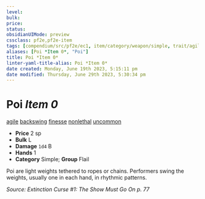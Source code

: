 ```yaml
---
level:
bulk:
price:
status:
obsidianUIMode: preview
cssclass: pf2e,pf2e-item
tags: [compendium/src/pf2e/ec1, item/category/weapon/simple, trait/agile, trait/backswing, trait/finesse, trait/nonlethal, trait/uncommon]
aliases: [Poi *Item 0*, "Poi"]
title: Poi *Item 0*
linter-yaml-title-alias: Poi *Item 0*
date created: Monday, June 19th 2023, 5:15:11 pm
date modified: Thursday, June 29th 2023, 5:30:34 pm
---
```


# Poi *Item 0*

[agile](rules/traits/agile.md) [backswing](rules/traits/backswing.md) [finesse](rules/traits/finesse.md) [nonlethal](rules/traits/nonlethal.md) [uncommon](rules/traits/uncommon.md)  

- **Price** 2 sp
- **Bulk** L
- **Damage** `1d4` B
- **Hands** 1
- **Category** Simple; **Group** Flail

Poi are light weights tethered to ropes or chains. Performers swing the weights, usually one in each hand, in rhythmic patterns.

*Source: Extinction Curse #1: The Show Must Go On p. 77*
